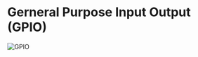 # Gerneral Purpose Input Output (GPIO)
![GPIO](https://s3-eu-west-1.amazonaws.com/raspberrypi-education/teaching-physical-computing/gpio-numbers-pi2.png)
